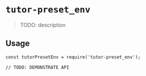 # `tutor-preset_env`

> TODO: description

## Usage

```
const tutorPresetEnv = require('tutor-preset_env');

// TODO: DEMONSTRATE API
```
